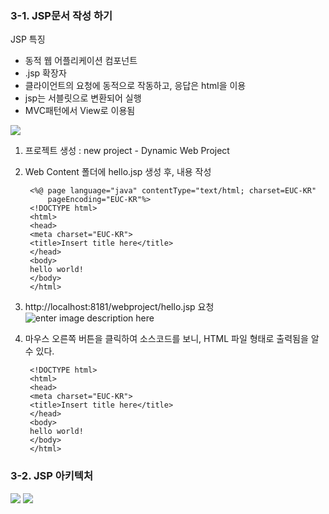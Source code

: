 ### 3-1. JSP문서 작성 하기

JSP 특징
- 동적 웹 어플리케이션 컴포넌트
- .jsp 확장자
- 클라이언트의 요청에 동적으로 작동하고, 응답은 html을 이용
- jsp는 서블릿으로 변환되어 실행
- MVC패턴에서 View로 이용됨

![
](https://lh3.googleusercontent.com/KiwAXKjSUKwCtzHL1Ix9jJJnzZgWtRoqYqD_h1rkc60fO2bDCbb_Q52VW2RwsM4wTekxGqZmud0 "JSP")

1. 프로젝트 생성 : new project - Dynamic Web Project
2. Web Content 폴더에 hello.jsp 생성 후, 내용 작성

	    <%@ page language="java" contentType="text/html; charset=EUC-KR"
	        pageEncoding="EUC-KR"%>
	    <!DOCTYPE html>
	    <html>
	    <head>
	    <meta charset="EUC-KR">
	    <title>Insert title here</title>
	    </head>
	    <body>
	    hello world!
	    </body>
	    </html>

3. http://localhost:8181/webproject/hello.jsp 요청
![enter image description here](https://lh3.googleusercontent.com/3_pgSBr_miBU3cL6Y4GJSVEZ88KdjDuhAHzIvZAj2uhOKWaMCpdhqJPmArq_kTrMMDwkmxwHn-g)

4. 마우스 오른쪽 버튼을 클릭하여 소스코드를 보니, HTML 파일 형태로 출력됨을 알 수 있다.

	    <!DOCTYPE html>
	    <html>
	    <head>
	    <meta charset="EUC-KR">
	    <title>Insert title here</title>
	    </head>
	    <body>
	    hello world!
	    </body>
	    </html>


### 3-2. JSP 아키텍처
![
](https://lh3.googleusercontent.com/v3vNybo1Cz1Rgot5i2PFZfocnrFyJ5TdJ5Mz7RBWdll9G0q0QUF-06Tj061ESmvo-xG1T_AdthI "jsp아키텍처")
![
](https://lh3.googleusercontent.com/UVfdkOs3LSS1enVFkyRomdOhHxcg0wCUybjG8vG0UlKVtACXD9sm2VY8wRmN-xtWhJmUjtiVbaI "파일생성위치")
<!--stackedit_data:
eyJoaXN0b3J5IjpbMTAyODc5OTAyNl19
-->